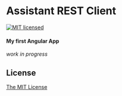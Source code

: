 Assistant REST Client
=====================

[![MIT licensed](https://img.shields.io/badge/license-MIT-blue.svg)](./LICENSE)

#### My first Angular App


*work in progress*


## License

[The MIT License](./LICENSE)